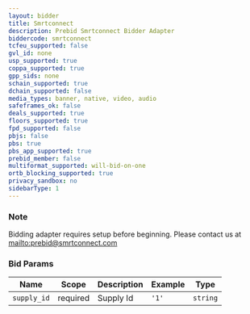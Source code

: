 ```yaml
---
layout: bidder
title: Smrtconnect
description: Prebid Smrtconnect Bidder Adapter
biddercode: smrtconnect
tcfeu_supported: false
gvl_id: none
usp_supported: true
coppa_supported: true
gpp_sids: none
schain_supported: true
dchain_supported: false
media_types: banner, native, video, audio
safeframes_ok: false
deals_supported: true
floors_supported: true
fpd_supported: false
pbjs: false
pbs: true
pbs_app_supported: true
prebid_member: false
multiformat_supported: will-bid-on-one
ortb_blocking_supported: true
privacy_sandbox: no
sidebarType: 1
---
```


### Note

Bidding adapter requires setup before beginning.
Please contact us at [mailto:prebid@smrtconnect.com](prebid@smrtconnect.com)

### Bid Params


| Name          | Scope    | Description           | Example   | Type      |
|---------------|----------|-----------------------|-----------|-----------|
| `supply_id`      | required | Supply Id | `'1'`    | `string` |

